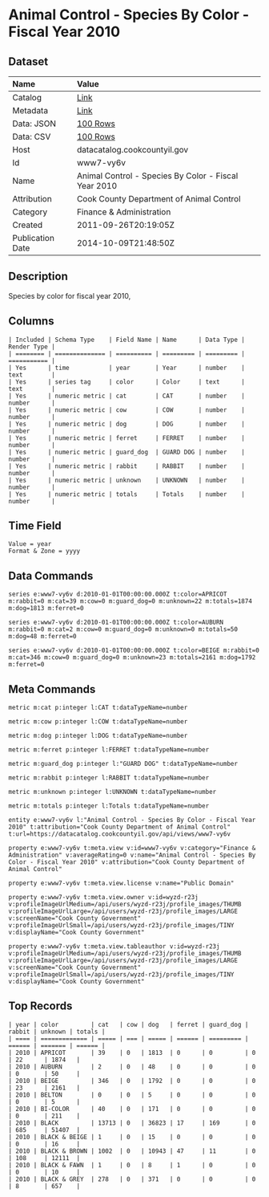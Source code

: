 # Animal Control - Species By Color - Fiscal Year 2010

## Dataset

| Name | Value |
| :--- | :---- |
| Catalog | [Link](https://catalog.data.gov/dataset/animal-control-species-by-color-fiscal-year-2010-8bc94) |
| Metadata | [Link](https://datacatalog.cookcountyil.gov/api/views/www7-vy6v) |
| Data: JSON | [100 Rows](https://datacatalog.cookcountyil.gov/api/views/www7-vy6v/rows.json?max_rows=100) |
| Data: CSV | [100 Rows](https://datacatalog.cookcountyil.gov/api/views/www7-vy6v/rows.csv?max_rows=100) |
| Host | datacatalog.cookcountyil.gov |
| Id | www7-vy6v |
| Name | Animal Control - Species By Color - Fiscal Year 2010 |
| Attribution | Cook County Department of Animal Control |
| Category | Finance & Administration |
| Created | 2011-09-26T20:19:05Z |
| Publication Date | 2014-10-09T21:48:50Z |

## Description

Species by color for fiscal year 2010,

## Columns

```ls
| Included | Schema Type    | Field Name | Name      | Data Type | Render Type |
| ======== | ============== | ========== | ========= | ========= | =========== |
| Yes      | time           | year       | Year      | number    | text        |
| Yes      | series tag     | color      | Color     | text      | text        |
| Yes      | numeric metric | cat        | CAT       | number    | number      |
| Yes      | numeric metric | cow        | COW       | number    | number      |
| Yes      | numeric metric | dog        | DOG       | number    | number      |
| Yes      | numeric metric | ferret     | FERRET    | number    | number      |
| Yes      | numeric metric | guard_dog  | GUARD DOG | number    | number      |
| Yes      | numeric metric | rabbit     | RABBIT    | number    | number      |
| Yes      | numeric metric | unknown    | UNKNOWN   | number    | number      |
| Yes      | numeric metric | totals     | Totals    | number    | number      |
```

## Time Field

```ls
Value = year
Format & Zone = yyyy
```

## Data Commands

```ls
series e:www7-vy6v d:2010-01-01T00:00:00.000Z t:color=APRICOT m:rabbit=0 m:cat=39 m:cow=0 m:guard_dog=0 m:unknown=22 m:totals=1874 m:dog=1813 m:ferret=0

series e:www7-vy6v d:2010-01-01T00:00:00.000Z t:color=AUBURN m:rabbit=0 m:cat=2 m:cow=0 m:guard_dog=0 m:unknown=0 m:totals=50 m:dog=48 m:ferret=0

series e:www7-vy6v d:2010-01-01T00:00:00.000Z t:color=BEIGE m:rabbit=0 m:cat=346 m:cow=0 m:guard_dog=0 m:unknown=23 m:totals=2161 m:dog=1792 m:ferret=0
```

## Meta Commands

```ls
metric m:cat p:integer l:CAT t:dataTypeName=number

metric m:cow p:integer l:COW t:dataTypeName=number

metric m:dog p:integer l:DOG t:dataTypeName=number

metric m:ferret p:integer l:FERRET t:dataTypeName=number

metric m:guard_dog p:integer l:"GUARD DOG" t:dataTypeName=number

metric m:rabbit p:integer l:RABBIT t:dataTypeName=number

metric m:unknown p:integer l:UNKNOWN t:dataTypeName=number

metric m:totals p:integer l:Totals t:dataTypeName=number

entity e:www7-vy6v l:"Animal Control - Species By Color - Fiscal Year 2010" t:attribution="Cook County Department of Animal Control" t:url=https://datacatalog.cookcountyil.gov/api/views/www7-vy6v

property e:www7-vy6v t:meta.view v:id=www7-vy6v v:category="Finance & Administration" v:averageRating=0 v:name="Animal Control - Species By Color - Fiscal Year 2010" v:attribution="Cook County Department of Animal Control"

property e:www7-vy6v t:meta.view.license v:name="Public Domain"

property e:www7-vy6v t:meta.view.owner v:id=wyzd-r23j v:profileImageUrlMedium=/api/users/wyzd-r23j/profile_images/THUMB v:profileImageUrlLarge=/api/users/wyzd-r23j/profile_images/LARGE v:screenName="Cook County Government" v:profileImageUrlSmall=/api/users/wyzd-r23j/profile_images/TINY v:displayName="Cook County Government"

property e:www7-vy6v t:meta.view.tableauthor v:id=wyzd-r23j v:profileImageUrlMedium=/api/users/wyzd-r23j/profile_images/THUMB v:profileImageUrlLarge=/api/users/wyzd-r23j/profile_images/LARGE v:screenName="Cook County Government" v:profileImageUrlSmall=/api/users/wyzd-r23j/profile_images/TINY v:displayName="Cook County Government"
```

## Top Records

```ls
| year | color         | cat   | cow | dog   | ferret | guard_dog | rabbit | unknown | totals | 
| ==== | ============= | ===== | === | ===== | ====== | ========= | ====== | ======= | ====== | 
| 2010 | APRICOT       | 39    | 0   | 1813  | 0      | 0         | 0      | 22      | 1874   | 
| 2010 | AUBURN        | 2     | 0   | 48    | 0      | 0         | 0      | 0       | 50     | 
| 2010 | BEIGE         | 346   | 0   | 1792  | 0      | 0         | 0      | 23      | 2161   | 
| 2010 | BELTON        | 0     | 0   | 5     | 0      | 0         | 0      | 0       | 5      | 
| 2010 | BI-COLOR      | 40    | 0   | 171   | 0      | 0         | 0      | 0       | 211    | 
| 2010 | BLACK         | 13713 | 0   | 36823 | 17     | 169       | 0      | 685     | 51407  | 
| 2010 | BLACK & BEIGE | 1     | 0   | 15    | 0      | 0         | 0      | 0       | 16     | 
| 2010 | BLACK & BROWN | 1002  | 0   | 10943 | 47     | 11        | 0      | 108     | 12111  | 
| 2010 | BLACK & FAWN  | 1     | 0   | 8     | 1      | 0         | 0      | 0       | 10     | 
| 2010 | BLACK & GREY  | 278   | 0   | 371   | 0      | 0         | 0      | 8       | 657    | 
```